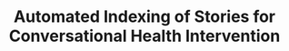 ---
name: "Automated Indexing Of Stories For Conversational"
title: "Automated Indexing of Stories for Conversational Health Intervention"
project: null
event: "MS Thesis, College of Computer and Information Science, Northeastern University"
authors:
- name: "Manuvinakurike, R."
year: 2013
resources:
- name: "RameshMSThesis"
  src: "RameshMSThesis.pdf"
external_url: null
draft: false 
headless: true
---